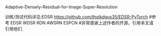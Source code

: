 Adaptive-Densely-Residual-for-Image-Super-Resolution

训练/测试代码详见:EDSR https://github.com/thstkdgus35/EDSR-PyTorch
#参考 EDSR WDSR RDN AWSRN ESPCN
#非常感谢上述作者的开源，引用本文请引用他们.
